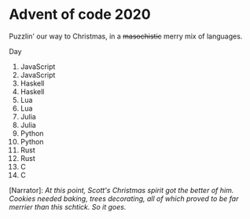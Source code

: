 # Advent of code 2020

Puzzlin' our way to Christmas, in a ~~masochistic~~ merry mix of languages.

Day
1. JavaScript
2. JavaScript
3. Haskell
4. Haskell
5. Lua
6. Lua
7. Julia
8. Julia
9. Python
10. Python
11. Rust
12. Rust
13. C
14. C


\[Narrator\]: *At this point, Scott's Christmas spirit got the better of him. Cookies needed baking, trees decorating, all of which proved to be far merrier than this schtick.  So it goes.*
